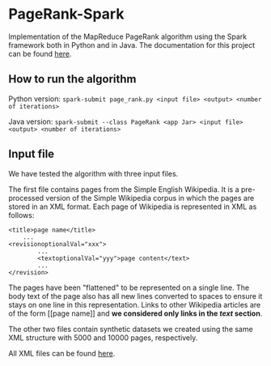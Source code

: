 # PageRank-Spark
Implementation of the MapReduce PageRank algorithm using the Spark framework both in Python and in Java. The documentation for this project can be found [here](documentation/latex/pagerankDocumentation.pdf).
 
## How to run the algorithm
Python version: `spark-submit page_rank.py <input file> <output> <number of iterations>`

Java version: `spark-submit --class PageRank <app Jar> <input file> <output> <number of iterations>`

## Input file
We have tested the algorithm with three input files. 

The first file contains pages from the Simple English Wikipedia. It is a pre-processed version of the Simple Wikipedia corpus in which the pages are stored in an XML format. Each page of Wikipedia is represented in XML as follows:

    <title>page name</title>
        ...
    <revisionoptionalVal="xxx">
            ...
            <textoptionalVal="yyy">page content</text>
            ...
    </revision>

The pages have been "flattened" to be represented on a single line. The body text of the page also has all new lines converted to spaces to ensure it stays on one line in this representation. Links to other Wikipedia articles are of the form [[page name]] and **we considered only links in the _text_ section**.

The other two files contain synthetic datasets we created using the same XML structure with 5000 and 10000 pages, respectively.

All XML files can be found [here](datasets/).
